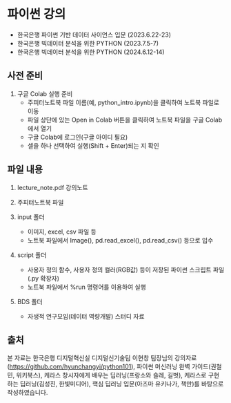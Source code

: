 # 파이썬 강의

- 한국은행 파이썬 기반 데이터 사이언스 입문 (2023.6.22-23)
- 한국은행 빅데이터 분석을 위한 PYTHON (2023.7.5-7)
- 한국은행 빅데이터 분석을 위한 PYTHON (2024.6.12-14)


## 사전 준비

1. 구글 Colab 실행 준비
    - 주피터노트북 파일 이름(예, python_intro.ipynb)을 클릭하여 노트북 파일로 이동
    - 파일 상단에 있는 Open in Colab 버튼을 클릭하여 노트북 파일을 구글 Colab에서 열기
    - 구글 Colab에 로그인(구글 아이디 필요)
    - 셀을 하나 선택하여 실행(Shift + Enter)되는 지 확인


## 파일 내용

1. lecture_note.pdf 강의노트

2. 주피터노트북 파일
    
3. input 폴더
    - 이미지, excel, csv 파일 등
    - 노트북 파일에서 Image(), pd.read_excel(), pd.read_csv() 등으로 입수
    
4. script 폴더
    - 사용자 정의 함수, 사용자 정의 컬러(RGB값) 등이 저장된 파이썬 스크립트 파일(.py 확장자)
    - 노트북 파일에서 %run 명령어를 이용하여 실행

5. BDS 폴더
    - 자생적 연구모임(데이터 역량개발) 스터디 자료


## 출처
본 자료는 한국은행 디지털혁신실 디지털신기술팀 이현창 팀장님의 강의자료(https://github.com/hyunchangyi/python101), 파이썬 머신러닝 완벽 가이드(권철민, 위키북스), 케라스 창시자에게 배우는 딥러닝(프랑소와 숄레, 길벗), 케라스로 구현하는 딥러닝(김성진, 한빛미디어), 핵심 딥러닝 입문(아즈마 유키나가, 책만)를 바탕으로 작성하였습니다.
